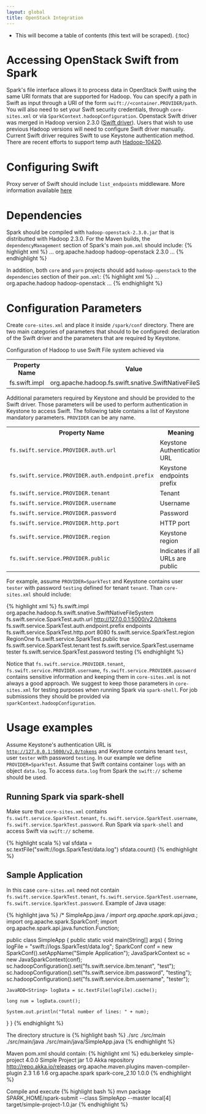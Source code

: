 ```yaml
---
layout: global
title: OpenStack Integration
---
```


* This will become a table of contents (this text will be scraped).
{:toc}


# Accessing OpenStack Swift from Spark

Spark's file interface allows it to process data in OpenStack Swift using the same URI 
formats that are supported for Hadoop. You can specify a path in Swift as input through a 
URI of the form <code>swift://<container.PROVIDER/path</code>. You will also need to set your 
Swift security credentials, through <code>core-sites.xml</code> or via
<code>SparkContext.hadoopConfiguration</code>. 
Openstack Swift driver was merged in Hadoop version 2.3.0
([Swift driver](https://issues.apache.org/jira/browse/HADOOP-8545)).
Users that wish to use previous Hadoop versions will need to configure Swift driver manually.
Current Swift driver requires Swift to use Keystone authentication method. There are recent efforts
to support temp auth [Hadoop-10420](https://issues.apache.org/jira/browse/HADOOP-10420).

# Configuring Swift 
Proxy server of Swift should include <code>list_endpoints</code> middleware. More information
available
[here](https://github.com/openstack/swift/blob/master/swift/common/middleware/list_endpoints.py)

# Dependencies

Spark should be compiled with <code>hadoop-openstack-2.3.0.jar</code> that is distributted with
Hadoop 2.3.0. For the Maven builds, the <code>dependencyManagement</code> section of Spark's main
<code>pom.xml</code> should include:
{% highlight xml %}
<dependencyManagement>
  ...
  <dependency>
    <groupId>org.apache.hadoop</groupId>
    <artifactId>hadoop-openstack</artifactId>
    <version>2.3.0</version>
  </dependency>
  ...
</dependencyManagement>
{% endhighlight %}

In addition, both <code>core</code> and <code>yarn</code> projects should add
<code>hadoop-openstack</code> to the <code>dependencies</code> section of their
<code>pom.xml</code>:
{% highlight xml %}
<dependencies>
  ...
  <dependency>
    <groupId>org.apache.hadoop</groupId>
    <artifactId>hadoop-openstack</artifactId>
  </dependency>
  ...
</dependencies>
{% endhighlight %}

# Configuration Parameters

Create <code>core-sites.xml</code> and place it inside <code>/spark/conf</code> directory.
There are two main categories of parameters that should to be configured: declaration of the
Swift driver and the parameters that are required by Keystone. 

Configuration of Hadoop to use Swift File system achieved via 

<table class="table">
<tr><th>Property Name</th><th>Value</th></tr>
<tr>
  <td>fs.swift.impl</td>
  <td>org.apache.hadoop.fs.swift.snative.SwiftNativeFileSystem</td>
</tr>
</table>

Additional parameters required by Keystone and should be provided to the Swift driver. Those 
parameters will be used to perform authentication in Keystone to access Swift. The following table 
contains a list of Keystone mandatory parameters. <code>PROVIDER</code> can be any name.

<table class="table">
<tr><th>Property Name</th><th>Meaning</th><th>Required</th></tr>
<tr>
  <td><code>fs.swift.service.PROVIDER.auth.url</code></td>
  <td>Keystone Authentication URL</td>
  <td>Mandatory</td>
</tr>
<tr>
  <td><code>fs.swift.service.PROVIDER.auth.endpoint.prefix</code></td>
  <td>Keystone endpoints prefix</td>
  <td>Optional</td>
</tr>
<tr>
  <td><code>fs.swift.service.PROVIDER.tenant</code></td>
  <td>Tenant</td>
  <td>Mandatory</td>
</tr>
<tr>
  <td><code>fs.swift.service.PROVIDER.username</code></td>
  <td>Username</td>
  <td>Mandatory</td>
</tr>
<tr>
  <td><code>fs.swift.service.PROVIDER.password</code></td>
  <td>Password</td>
  <td>Mandatory</td>
</tr>
<tr>
  <td><code>fs.swift.service.PROVIDER.http.port</code></td>
  <td>HTTP port</td>
  <td>Mandatory</td>
</tr>
<tr>
  <td><code>fs.swift.service.PROVIDER.region</code></td>
  <td>Keystone region</td>
  <td>Mandatory</td>
</tr>
<tr>
  <td><code>fs.swift.service.PROVIDER.public</code></td>
  <td>Indicates if all URLs are public</td>
  <td>Mandatory</td>
</tr>
</table>

For example, assume <code>PROVIDER=SparkTest</code> and Keystone contains user <code>tester</code> with password <code>testing</code>
defined for tenant <code>tenant</code>. Than <code>core-sites.xml</code> should include:

{% highlight xml %}
<configuration>
  <property>
    <name>fs.swift.impl</name>
    <value>org.apache.hadoop.fs.swift.snative.SwiftNativeFileSystem</value>
  </property>
  <property>
    <name>fs.swift.service.SparkTest.auth.url</name>
    <value>http://127.0.0.1:5000/v2.0/tokens</value>
  </property>
  <property>
    <name>fs.swift.service.SparkTest.auth.endpoint.prefix</name>
    <value>endpoints</value>
  </property>
    <name>fs.swift.service.SparkTest.http.port</name>
    <value>8080</value>
  </property>
  <property>
    <name>fs.swift.service.SparkTest.region</name>
    <value>RegionOne</value>
  </property>
  <property>
    <name>fs.swift.service.SparkTest.public</name>
    <value>true</value>
  </property>
  <property>
    <name>fs.swift.service.SparkTest.tenant</name>
    <value>test</value>
  </property>
  <property>
    <name>fs.swift.service.SparkTest.username</name>
    <value>tester</value>
  </property>
  <property>
    <name>fs.swift.service.SparkTest.password</name>
    <value>testing</value>
  </property>
</configuration>
{% endhighlight %}

Notice that
<code>fs.swift.service.PROVIDER.tenant</code>,
<code>fs.swift.service.PROVIDER.username</code>, 
<code>fs.swift.service.PROVIDER.password</code> contains sensitive information and keeping them in
<code>core-sites.xml</code> is not always a good approach.
We suggest to keep those parameters in <code>core-sites.xml</code> for testing purposes when running Spark
via <code>spark-shell</code>.
For job submissions they should be provided via <code>sparkContext.hadoopConfiguration</code>.

# Usage examples

Assume Keystone's authentication URL is <code>http://127.0.0.1:5000/v2.0/tokens</code> and Keystone contains tenant <code>test</code>, user <code>tester</code> with password <code>testing</code>. In our example we define <code>PROVIDER=SparkTest</code>. Assume that Swift contains container <code>logs</code> with an object <code>data.log</code>. To access <code>data.log</code> from Spark the <code>swift://</code> scheme should be used.


## Running Spark via spark-shell

Make sure that <code>core-sites.xml</code> contains <code>fs.swift.service.SparkTest.tenant</code>, <code>fs.swift.service.SparkTest.username</code>, 
<code>fs.swift.service.SparkTest.password</code>. Run Spark via <code>spark-shell</code> and access Swift via <code>swift://</code> scheme.

{% highlight scala %}
val sfdata = sc.textFile("swift://logs.SparkTest/data.log")
sfdata.count()
{% endhighlight %}


## Sample Application

In this case <code>core-sites.xml</code> need not contain <code>fs.swift.service.SparkTest.tenant</code>, <code>fs.swift.service.SparkTest.username</code>, 
<code>fs.swift.service.SparkTest.password</code>. Example of Java usage:

{% highlight java %}
/* SimpleApp.java */
import org.apache.spark.api.java.*;
import org.apache.spark.SparkConf;
import org.apache.spark.api.java.function.Function;

public class SimpleApp {
  public static void main(String[] args) {
    String logFile = "swift://logs.SparkTest/data.log";
    SparkConf conf = new SparkConf().setAppName("Simple Application");
    JavaSparkContext sc = new JavaSparkContext(conf);
    sc.hadoopConfiguration().set("fs.swift.service.ibm.tenant", "test");
    sc.hadoopConfiguration().set("fs.swift.service.ibm.password", "testing");
    sc.hadoopConfiguration().set("fs.swift.service.ibm.username", "tester");
    
    JavaRDD<String> logData = sc.textFile(logFile).cache();

    long num = logData.count();

    System.out.println("Total number of lines: " + num);
  }
}
{% endhighlight %}

The directory structure is 
{% highlight bash %}
./src
./src/main
./src/main/java
./src/main/java/SimpleApp.java
{% endhighlight %}

Maven pom.xml should contain:
{% highlight xml %}
<project>
  <groupId>edu.berkeley</groupId>
  <artifactId>simple-project</artifactId>
  <modelVersion>4.0.0</modelVersion>
  <name>Simple Project</name>
  <packaging>jar</packaging>
  <version>1.0</version>
  <repositories>
  <repository>
    <id>Akka repository</id>
    <url>http://repo.akka.io/releases</url>
  </repository>
  </repositories>
  <build>
	  <plugins>
	    <plugin>
	      <groupId>org.apache.maven.plugins</groupId>
	      <artifactId>maven-compiler-plugin</artifactId>
	      <version>2.3</version>
	      <configuration>
          <source>1.6</source>
          <target>1.6</target>
	      </configuration>
	    </plugin>
	  </plugins>
  </build>
  <dependencies>
	  <dependency> <!-- Spark dependency -->
	    <groupId>org.apache.spark</groupId>
	    <artifactId>spark-core_2.10</artifactId>
	    <version>1.0.0</version>
	  </dependency>
  </dependencies>
</project>
{% endhighlight %}

Compile and execute
{% highlight bash %}
mvn package
SPARK_HOME/spark-submit --class SimpleApp --master local[4] target/simple-project-1.0.jar
{% endhighlight %}
